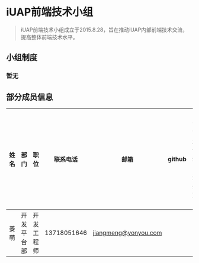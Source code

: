 # iUAP前端技术小组

> iUAP前端技术小组成立于2015.8.28，旨在推动iUAP内部前端技术交流，提高整体前端技术水平。

## 小组制度
### 暂无
## 部分成员信息


|姓名|部门|职位|联系电话|邮箱|github|关注前端领域的这些方向|
|---|---|---|---|---|---|---|
|姜萌|开发平台部|开发工程师|13718051646|jiangmeng@yonyou.com|||jQuery Mobile|		
